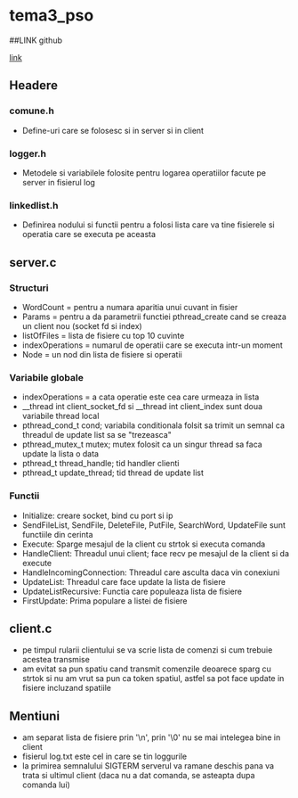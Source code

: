 # tema3_pso

##LINK github

[link](https://github.com/marcu26/tema3_pso)

## Headere

### comune.h

- Define-uri care se folosesc si in server si in client

### logger.h

- Metodele si variabilele folosite pentru logarea operatiilor facute pe server in fisierul log

### linkedlist.h

- Definirea nodului si functii pentru a folosi lista care va tine fisierele si operatia care se executa pe aceasta

## server.c

### Structuri

- WordCount = pentru a numara aparitia unui cuvant in fisier
- Params = pentru a da parametrii functiei pthread_create cand se creaza un client nou (socket fd si index)
- listOfFiles = lista de fisiere cu top 10 cuvinte
- indexOperations = numarul de operatii care se executa intr-un moment
- Node = un nod din lista de fisiere si operatii

### Variabile globale

- indexOperations = a cata operatie este cea care urmeaza in lista
- __thread int client\_socket\_fd si __thread int client_index sunt doua variabile thread local 
- pthread\_cond\_t cond; variabila conditionala folsit sa trimit un semnal ca threadul de update list sa se "trezeasca"
- pthread\_mutex\_t mutex; mutex folosit ca un singur thread sa faca update la lista o data
- pthread\_t thread_handle; tid handler clienti  
- pthread\_t update_thread; tid thread de update list


### Functii

- Initialize: creare socket, bind cu port si ip
- SendFileList, SendFile, DeleteFile, PutFile, SearchWord, UpdateFile sunt functiile din cerinta
- Execute: Sparge mesajul de la client cu strtok si executa comanda
- HandleClient: Threadul unui client; face recv pe mesajul de la client si da execute
- HandleIncomingConnection: Threadul care asculta daca vin conexiuni
- UpdateList: Threadul care face update la lista de fisiere
- UpdateListRecursive: Functia care populeaza lista de fisiere
- FirstUpdate: Prima populare a listei de fisiere

## client.c

- pe timpul rularii clientului se va scrie lista de comenzi si cum trebuie acestea transmise
- am evitat sa pun spatiu cand transmit comenzile deoarece sparg cu strtok si nu am vrut sa pun ca token spatiul, astfel sa pot face update in fisiere incluzand spatiile 

## Mentiuni

- am separat lista de fisiere prin '\n', prin '\0' nu se mai intelegea bine in client
- fisierul log.txt este cel in care se tin loggurile
- la primirea semnalului SIGTERM serverul va ramane deschis pana va trata si ultimul client (daca nu a dat comanda, se asteapta dupa comanda lui)
